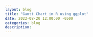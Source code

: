```yaml
---
layout: blog
title: "Gantt Chart in R using ggplot"
date: 2022-08-20 12:00:00 -0500
categories: blog
description:
---
```

